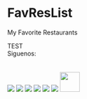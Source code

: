 # FavResList
My Favorite Restaurants

<div class="footerseccions">

<div style="color:#red;">TEST</div>
            <div id="titFooter">Siguenos:</div><br><br>
            <a target="_blank" href="http://twitter.com/tecif"><img src="http://tecif.com/img/footerTwitter.png"></a>
            <a target="_blank" href="http://www.facebook.com/TECIFSC"><img src="http://tecif.com/img/footerFacebook.png"></a>
            <a target="_blank" href="https://plus.google.com/+TECIFSC/posts"><img src="http://tecif.com/img/footerGoogle.png"></a>
            <a target="_blank" href="https://www.instagram.com/tecif_sc/"><img src="http://tecif.com/img/footerInstagram.png"></a>
			<a target="_blank" href="http://www.youtube.com/user/TECIFSC"><img src="http://tecif.com/img/footerYoutube.png"></a>						
            <a target="_blank" href="https://play.google.com/store/apps/developer?id=Tecif"><img src="http://tecif.com/img/footerPlay.png"></a>
            <a target="_blank" href="https://github.com/Tecif"><img width="45px" src="http://tecif.com/img/footerGithub.png"></a>
        </div>
